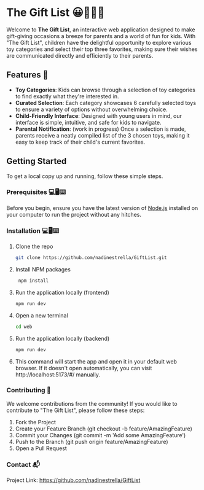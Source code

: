 # The Gift List 😀👧👶🎁

Welcome to **The Gift List**, an interactive web application designed to make gift-giving occasions a breeze for parents and a world of fun for kids. With "The Gift List", children have the delightful opportunity to explore various toy categories and select their top three favorites, making sure their wishes are communicated directly and efficiently to their parents.

## Features 🤳

- **Toy Categories**: Kids can browse through a selection of toy categories to find exactly what they're interested in.
- **Curated Selection**: Each category showcases 6 carefully selected toys to ensure a variety of options without overwhelming choice.
- **Child-Friendly Interface**: Designed with young users in mind, our interface is simple, intuitive, and safe for kids to navigate.
- **Parental Notification**:  (work in progress) Once a selection is made, parents receive a neatly compiled list of the 3 chosen toys, making it easy to keep track of their child's current favorites.

## Getting Started

To get a local copy up and running, follow these simple steps.

### Prerequisites 💻🖥️⌨️

Before you begin, ensure you have the latest version of [Node.js](https://nodejs.org/) installed on your computer to run the project without any hitches.

### Installation 💻🖥️⌨️

1. Clone the repo
   ```sh
   git clone https://github.com/nadinestrella/GiftList.git

2. Install NPM packages
   ```sh
    npm install

3. Run the application locally (frontend)
    ```sh
    npm run dev 

4. Open a new terminal 
    ```sh
    cd web 

5. Run the application locally (backend)
    ```sh
    npm run dev 

6. This command will start the app and open it in your default web browser. If it doesn't open automatically, you can visit http://localhost:5173/#/ manually.

### Contributing 📩

We welcome contributions from the community! If you would like to contribute to "The Gift List", please follow these steps:

1. Fork the Project
2. Create your Feature Branch (git checkout -b feature/AmazingFeature)
3. Commit your Changes (git commit -m 'Add some AmazingFeature')
4. Push to the Branch (git push origin feature/AmazingFeature)
5. Open a Pull Request

### Contact 📬

Project Link: https://github.com/nadinestrella/GiftList







